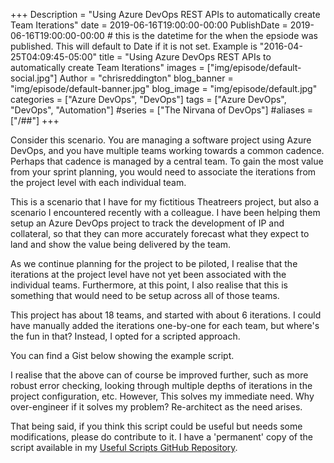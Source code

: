 +++
Description = "Using Azure DevOps REST APIs to automatically create Team Iterations"
date = 2019-06-16T19:00:00-00:00
PublishDate = 2019-06-16T19:00:00-00:00 # this is the datetime for the when the epsiode was published. This will default to Date if it is not set. Example is "2016-04-25T04:09:45-05:00"
title = "Using Azure DevOps REST APIs to automatically create Team Iterations"
images = ["img/episode/default-social.jpg"]
Author = "chrisreddington"
blog_banner = "img/episode/default-banner.jpg"
blog_image = "img/episode/default.jpg"
categories = ["Azure DevOps", "DevOps"]
tags = ["Azure DevOps", "DevOps", "Automation"]
#series = ["The Nirvana of DevOps"]
#aliases = ["/##"]
+++

Consider this scenario. You are managing a software project using Azure DevOps, and you have multiple teams working towards a common cadence. Perhaps that cadence is managed by a central team. To gain the most value from your sprint planning, you would need to associate the iterations from the project level with each individual team.

<!--more-->
This is a scenario that I have for my fictitious Theatreers project, but also a scenario I encountered recently with a colleague. I have been helping them setup an Azure DevOps project to track the development of IP and collateral, so that they can more accurately forecast what they expect to land and show the value being delivered by the team. 

As we continue planning for the project to be piloted, I realise that the iterations at the project level have not yet been associated with the individual teams. Furthermore, at this point, I also realise that this is something that would need to be setup across all of those teams.

This project has about 18 teams, and started with about 6 iterations. I could have manually added the iterations one-by-one for each team, but where's the fun in that? Instead, I opted for a scripted approach.

You can find a Gist below showing the example script.

<script src="https://gist.github.com/christianreddington/649c472a058385a01308348c756f4b26.js"></script>

I realise that the above can of course be improved further, such as more robust error checking, looking through multiple depths of iterations in the project configuration, etc. However, This solves my immediate need. Why over-engineer if it solves my problem? Re-architect as the need arises.

That being said, if you think this script could be useful but needs some modifications, please do contribute to it. I have a 'permanent' copy of the script available in my [Useful Scripts GitHub Repository](https://github.com/christianreddington/useful-scripts/blob/master/AzureDevOps-AddProjectIterationsToTeams.ps1).